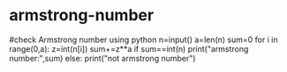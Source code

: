 # armstrong-number
#check Armstrong number  using python
n=input()
a=len(n)
sum=0
for i in range(0,a):
  z=int(n[i])
  sum+=z**a
if sum==int(n)
  print("armstrong number:",sum)
else:
  print("not armstrong number")

